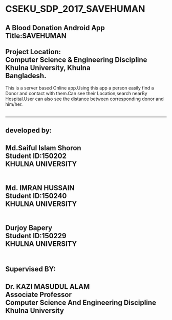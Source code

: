# CSEKU_SDP_2017_SAVEHUMAN<br>
A Blood Donation Android App<br>
Title:SAVEHUMAN<br><br>
Project Location:<br>Computer Science & Engineering Discipline<br>
Khulna University, Khulna<br>
Bangladesh.
----------------------------
This is a server based Online app.Using this app a person easily find a Donor and contact with them.Can see their Location,search nearBy Hospital.User can also see the distance between corresponding donor and him/her.<br><br>

---------------------------
developed by:
---------------------------
Md.Saiful Islam Shoron<br>
Student ID:150202<br>
KHULNA UNIVERSITY<br>
<br><br>
Md. IMRAN HUSSAIN<br>
Student ID:150240<br>
KHULNA UNIVERSITY<br>
<br><br>
Durjoy Bapery<br>
Student ID:150229<br>
KHULNA UNIVERSITY<br><br>
----------------------------
Supervised BY:
----------------------------
Dr. KAZI MASUDUL ALAM<br>
Associate Professor<br>
Computer Science And Engineering Discipline<br>
Khulna University<br>
----------------------------

